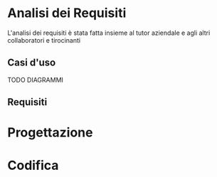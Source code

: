 <!--Analisi dei requisiti, so che l'amate tanto!-->

# Analisi dei Requisiti

L'analisi dei requisiti è stata fatta insieme al tutor aziendale e agli altri collaboratori e tirocinanti

## Casi d'uso

TODO DIAGRAMMI 

## Requisiti

# Progettazione

# Codifica